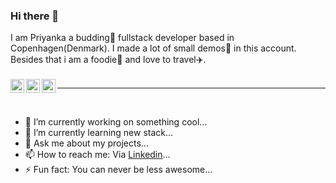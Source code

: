 ### Hi there 👋
<div style="width:100%;">
    I am Priyanka a budding🌱 fullstack developer based in Copenhagen(Denmark). I made a lot of small demos🤖 in this account. Besides that i am a foodie🍲 and love to travel✈️.
<br><br>
<a href="https://priyankasharma.netlify.app/" rel="nofollow">
  <img alt="Priyanka's Portfolio" src="https://img.icons8.com/ios-filled/344/resume-website.png" style="max-width:100%;" width="22px" align="left">
</a>

<a href="https://www.linkedin.com/in/priyanka-sharma-b882121a/" rel="nofollow">
  <img alt="Priyanka's LinkedIN" src="https://camo.githubusercontent.com/b65faae8871ebbdb99790f2644ea7f3c89800b0c/68747470733a2f2f63646e2e6a7364656c6976722e6e65742f6e706d2f73696d706c652d69636f6e734076332f69636f6e732f6c696e6b6564696e2e737667" data-canonical-src="https://cdn.jsdelivr.net/npm/simple-icons@v3/icons/linkedin.svg" style="max-width:100%;" width="22px" align="left">
</a>
<a href="mailto:priyankaps131187@gmail.com" rel="nofollow">
  <img alt="Priyanka's Email" src="https://camo.githubusercontent.com/f7ce3a848a37de5412b2b86ea5aaa9dfea6f89d0/68747470733a2f2f63646e2e6a7364656c6976722e6e65742f6e706d2f73696d706c652d69636f6e734076332f69636f6e732f74656c656772616d2e737667" data-canonical-src="https://cdn.jsdelivr.net/npm/simple-icons@3/icons/telegram.svg" style="max-width:100%;" width="22px" align="left">
</a>
<hr>
<br>

- 🔭 I’m currently working on something cool...
- 🌱 I’m currently learning new stack...
- 💬 Ask me about my projects...
- 📫 How to reach me: Via <a href="https://www.linkedin.com/in/priyanka-sharma-b882121a/"> Linkedin</a>...
- ⚡ Fun fact: You can never be less awesome...
</div>

<!-- 
- 👯 I’m looking to collaborate on ...
- 😄 Pronouns: ...
- 🤔 I’m looking for help with ...
-->
